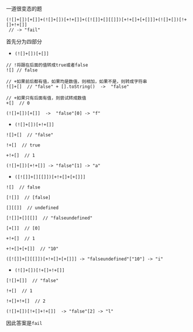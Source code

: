 一道很变态的题
```
(![]+[])[+[]]+(![]+[])[+!+[]]+([![]]+[][[]])[+!+[]+[+[]]]+(![]+[])[!+[]+!+[]] 
 // -> "fail"
```
首先分为四部分
* `(![]+[])[+[]]`

```
// !将跟在后面的值转成true或者false
![] // false

// +如果前后都有值，如果均是数值，则相加，如果不是，则转成字符串
![]+[]  // "false" + [].toString()  ->  "false"

// +如果只有后面有值，则尝试转成数值
+[]  // 0

(![]+[])[+[]]  ->  "false"[0] -> "f"

```
* `(![]+[])[+!+[]]`

```
![]+[]  // "false"

!+[]  // true

+!+[]  // 1

(![]+[])[+!+[]] -> "false"[1] -> "a"
```
* `([![]]+[][[]])[+!+[]+[+[]]]`

```
![]  // false

[![]]  // [false]

[][[]]  // undefined

[![]]+[][[]]  // "falseundefined"

[+[]]  // [0]

+!+[]  // 1

+!+[]+[+[]]  // "10"

([![]]+[][[]])[+!+[]+[+[]]] -> "falseundefined"["10"] -> "i" 
```
* `(![]+[])[!+[]+!+[]]`

```
[![]+[]]  // "false"

!+[]  // 1

!+[]+!+[]  // 2

(![]+[])[!+[]+!+[]]  -> "false"[2] -> "l"
```

因此答案是`fail`